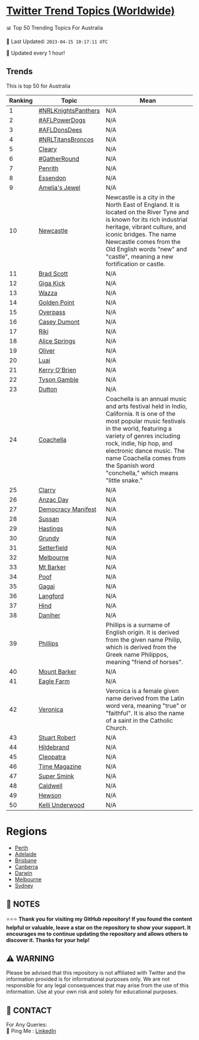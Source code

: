 [Twitter Trend Topics (Worldwide)](https://github.com/ErcinDedeoglu/Twitter-Trend-Topics)
==========


📊 Top 50 Trending Topics For Australia

📆 Last Updated: `2023-04-15 10:17:11 UTC`

🔧 Updated every 1 hour!


## Trends

This is top 50 for Australia

| Ranking | Topic | Mean |
| ------- | ------------ | ------------ |
| 1 | [#NRLKnightsPanthers](http://twitter.com/search?q=%23NRLKnightsPanthers) | N/A |
| 2 | [#AFLPowerDogs](http://twitter.com/search?q=%23AFLPowerDogs) | N/A |
| 3 | [#AFLDonsDees](http://twitter.com/search?q=%23AFLDonsDees) | N/A |
| 4 | [#NRLTitansBroncos](http://twitter.com/search?q=%23NRLTitansBroncos) | N/A |
| 5 | [Cleary](http://twitter.com/search?q=Cleary) | N/A |
| 6 | [#GatherRound](http://twitter.com/search?q=%23GatherRound) | N/A |
| 7 | [Penrith](http://twitter.com/search?q=Penrith) | N/A |
| 8 | [Essendon](http://twitter.com/search?q=Essendon) | N/A |
| 9 | [Amelia's Jewel](http://twitter.com/search?q=Amelia%27s+Jewel) | N/A |
| 10 | [Newcastle](http://twitter.com/search?q=Newcastle) | Newcastle is a city in the North East of England. It is located on the River Tyne and is known for its rich industrial heritage, vibrant culture, and iconic bridges. The name Newcastle comes from the Old English words "new" and "castle", meaning a new fortification or castle. |
| 11 | [Brad Scott](http://twitter.com/search?q=Brad+Scott) | N/A |
| 12 | [Giga Kick](http://twitter.com/search?q=Giga+Kick) | N/A |
| 13 | [Wazza](http://twitter.com/search?q=Wazza) | N/A |
| 14 | [Golden Point](http://twitter.com/search?q=Golden+Point) | N/A |
| 15 | [Overpass](http://twitter.com/search?q=Overpass) | N/A |
| 16 | [Casey Dumont](http://twitter.com/search?q=Casey+Dumont) | N/A |
| 17 | [Riki](http://twitter.com/search?q=Riki) | N/A |
| 18 | [Alice Springs](http://twitter.com/search?q=Alice+Springs) | N/A |
| 19 | [Oliver](http://twitter.com/search?q=Oliver) | N/A |
| 20 | [Luai](http://twitter.com/search?q=Luai) | N/A |
| 21 | [Kerry O'Brien](http://twitter.com/search?q=Kerry+O%27Brien) | N/A |
| 22 | [Tyson Gamble](http://twitter.com/search?q=Tyson+Gamble) | N/A |
| 23 | [Dutton](http://twitter.com/search?q=Dutton) | N/A |
| 24 | [Coachella](http://twitter.com/search?q=Coachella) | Coachella is an annual music and arts festival held in Indio, California. It is one of the most popular music festivals in the world, featuring a variety of genres including rock, indie, hip hop, and electronic dance music. The name Coachella comes from the Spanish word "conchella," which means "little snake." |
| 25 | [Clarry](http://twitter.com/search?q=Clarry) | N/A |
| 26 | [Anzac Day](http://twitter.com/search?q=Anzac+Day) | N/A |
| 27 | [Democracy Manifest](http://twitter.com/search?q=Democracy+Manifest) | N/A |
| 28 | [Sussan](http://twitter.com/search?q=Sussan) | N/A |
| 29 | [Hastings](http://twitter.com/search?q=Hastings) | N/A |
| 30 | [Grundy](http://twitter.com/search?q=Grundy) | N/A |
| 31 | [Setterfield](http://twitter.com/search?q=Setterfield) | N/A |
| 32 | [Melbourne](http://twitter.com/search?q=Melbourne) | N/A |
| 33 | [Mt Barker](http://twitter.com/search?q=Mt+Barker) | N/A |
| 34 | [Poof](http://twitter.com/search?q=Poof) | N/A |
| 35 | [Gagai](http://twitter.com/search?q=Gagai) | N/A |
| 36 | [Langford](http://twitter.com/search?q=Langford) | N/A |
| 37 | [Hind](http://twitter.com/search?q=Hind) | N/A |
| 38 | [Daniher](http://twitter.com/search?q=Daniher) | N/A |
| 39 | [Phillips](http://twitter.com/search?q=Phillips) | Phillips is a surname of English origin. It is derived from the given name Philip, which is derived from the Greek name Philippos, meaning "friend of horses". |
| 40 | [Mount Barker](http://twitter.com/search?q=Mount+Barker) | N/A |
| 41 | [Eagle Farm](http://twitter.com/search?q=Eagle+Farm) | N/A |
| 42 | [Veronica](http://twitter.com/search?q=Veronica) | Veronica is a female given name derived from the Latin word vera, meaning "true" or "faithful". It is also the name of a saint in the Catholic Church. |
| 43 | [Stuart Robert](http://twitter.com/search?q=Stuart+Robert) | N/A |
| 44 | [Hildebrand](http://twitter.com/search?q=Hildebrand) | N/A |
| 45 | [Cleopatra](http://twitter.com/search?q=Cleopatra) | N/A |
| 46 | [Time Magazine](http://twitter.com/search?q=Time+Magazine) | N/A |
| 47 | [Super Smink](http://twitter.com/search?q=Super+Smink) | N/A |
| 48 | [Caldwell](http://twitter.com/search?q=Caldwell) | N/A |
| 49 | [Hewson](http://twitter.com/search?q=Hewson) | N/A |
| 50 | [Kelli Underwood](http://twitter.com/search?q=Kelli+Underwood) | N/A |



# Regions

* [Perth](</Australia/Perth.md>)
* [Adelaide](</Australia/Adelaide.md>)
* [Brisbane](</Australia/Brisbane.md>)
* [Canberra](</Australia/Canberra.md>)
* [Darwin](</Australia/Darwin.md>)
* [Melbourne](</Australia/Melbourne.md>)
* [Sydney](</Australia/Sydney.md>)



## 📝 NOTES

⭐⭐⭐ **Thank you for visiting my GitHub repository! If you found the content helpful or valuable, leave a star on the repository to show your support. It encourages me to continue updating the repository and allows others to discover it. Thanks for your help!**


## ⚠️ WARNING

Please be advised that this repository is not affiliated with Twitter and the information provided is for informational purposes only. We are not responsible for any legal consequences that may arise from the use of this information. Use at your own risk and solely for educational purposes.


## 📨 CONTACT

 For Any Queries:  
            🏓 Ping Me : [LinkedIn](https://www.linkedin.com/in/ercindedeoglu/)
